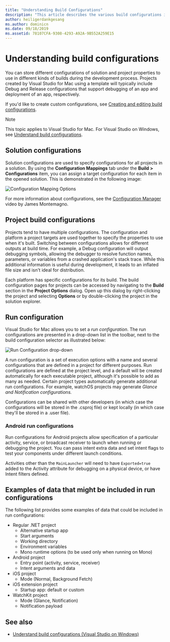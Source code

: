 ```yaml
---
title: "Understanding Build Configurations"
description: "This article describes the various build configurations in Visual Studio for Mac"
author: heiligerdankgesang
ms.author: dominicn
ms.date: 09/18/2019
ms.assetid: 78107CFA-9308-4293-A92A-9B552A259E15
---
```


# Understanding build configurations

You can store different configurations of solution and project properties to use in different kinds of builds during the development process. Projects created by Visual Studio for Mac using a template will typically include Debug and Release configurations that support debugging of an app and deployment of an app, respectively. 

If you'd like to create custom configurations, see [Creating and editing build configurations](./create-and-edit-configurations.md).

>[!NOTE]
>This topic applies to Visual Studio for Mac. For Visual Studio on Windows, see [Understand build configurations](/visualstudio/ide/understanding-build-configurations).

## Solution configurations

Solution configurations are used to specify configurations for all projects in a solution. By using the **Configuration Mappings** tab under the **Build > Configurations** item, you can assign a target configuration for each item in the opened solution. This is demonstrated in the following image:

![Configuration Mapping Options](media/projects-and-solutions-image3.png)

For more information about configurations, see the [Configuration Manager](https://www.youtube.com/watch?v=tjSdkqYh5Vg) video by James Montemagno.

## Project build configurations

Projects tend to have multiple configurations. The configuration and platform a project targets are used together to specify the properties to use when it's built. Switching between configurations allows for different outputs at build time. For example, a Debug configuration will output debugging symbols, allowing the debugger to resolve function names, parameters, or variables from a crashed application's stack trace. While this additional information is useful during development, it leads to an inflated file size and isn't ideal for distribution.

Each platform has specific configurations for its build. The build configuration pages for projects can be accessed by navigating to the **Build** section in the **Project Options** dialog. Open up this dialog by right-clicking the project and selecting **Options** or by double-clicking the project in the solution explorer.

## Run configuration

Visual Studio for Mac allows you to set a _run configuration_. The run configurations are presented in a drop-down list in the toolbar, next to the build configuration selector as illustrated below:

![Run Configuration drop-down](media/projects-and-solutions-image8.png)

A run configuration is a set of execution options with a name and several configurations that are defined in a project for different purposes. Run configurations are defined at the project level, and a default will be created automatically for each executable project, although it's possible to add as many as needed. Certain project types automatically generate additional run configurations. For example, watchOS projects may generate  _Glance and Notification configurations._

Configurations can be shared with other developers (in which case the configurations will be stored in the .csproj file) or kept locally (in which case they'll be stored in a .user file).

### Android run configurations

Run configurations for Android projects allow specification of a particular activity, service, or broadcast receiver to launch when running or debugging the project. You can pass intent extra data and set intent flags to test your components under different launch conditions.

Activities other than the `MainLauncher` will need to have `Exported=true` added to the Activity attribute for debugging on a physical device, or have Intent filters defined.

## Examples of data that might be included in run configurations

The following list provides some examples of data that could be included in run configurations:

* Regular .NET project
  * Alternative startup app
  * Start arguments
  * Working directory
  * Environment variables
  * Mono runtime options (to be used only when running on Mono)
* Android project
  * Entry point (activity, service, receiver)
  * Intent arguments and data
* iOS project
  * Mode (Normal, Background Fetch)
* iOS extension project
  * Startup app: default or custom
* WatchKit project
  * Mode (Glance, Notification)
  * Notification payload

## See also

- [Understand build configurations (Visual Studio on Windows)](/visualstudio/ide/understanding-build-configurations)